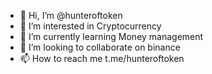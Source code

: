 - 👋 Hi, I’m @hunteroftoken
- 👀 I’m interested in Cryptocurrency
- 🌱 I’m currently learning Money management
- 💞️ I’m looking to collaborate on binance
- 📫 How to reach me t.me/hunteroftoken

<!---
hunteroftoken/hunteroftoken is a ✨ special ✨ repository because its `README.md` (this file) appears on your GitHub profile.
You can click the Preview link to take a look at your changes.
--->
